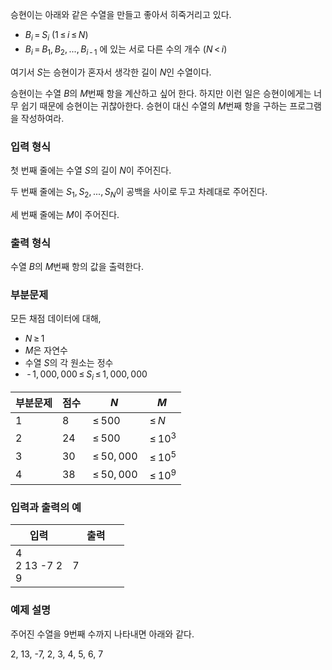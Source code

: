 승현이는 아래와 같은 수열을 만들고 좋아서 히죽거리고 있다.

* <span class="tex-span"><i>B</i><sub class="lower-index"><i>i</i></sub>&thinsp;=&thinsp;<i>S</i><sub class="lower-index"><i>i</i></sub></span> (<span class="tex-span">1&thinsp;&le;&thinsp;<i>i</i>&thinsp;&le;&thinsp;<i>N</i></span>) 
* <span class="tex-span"><i>B</i><sub class="lower-index"><i>i</i></sub>&thinsp;=&thinsp;<i>B</i><sub class="lower-index">1</sub>,&thinsp;<i>B</i><sub class="lower-index">2</sub>,&thinsp;...,&thinsp;<i>B</i><sub class="lower-index"><i>i</i>&thinsp;-&thinsp;1</sub></span> 에 있는 서로 다른 수의 개수 (<span class="tex-span"><i>N</i>&thinsp;&lt;&thinsp;<i>i</i></span>)

여기서 <span class="tex-span"><i>S</i></span>는 승현이가 혼자서 생각한 길이 <span class="tex-span"><i>N</i></span>인 수열이다. 

승현이는 수열 <span class="tex-span"><i>B</i></span>의 <span class="tex-span"><i>M</i></span>번째 항을 계산하고 싶어 한다. 하지만 이런 일은 승현이에게는 너무 쉽기 때문에 승현이는 귀찮아한다. 승현이 대신 수열의 <span class="tex-span"><i>M</i></span>번째 항을 구하는 프로그램을 작성하여라.

### 입력 형식

첫 번째 줄에는 수열 <span class="tex-span"><i>S</i></span>의 길이 <span class="tex-span"><i>N</i></span>이 주어진다.

두 번째 줄에는 <span class="tex-span"><i>S</i><sub class="lower-index">1</sub>,&thinsp;<i>S</i><sub class="lower-index">2</sub>,&thinsp;...,&thinsp;<i>S</i><sub class="lower-index"><i>N</i></sub></span>이 공백을 사이로 두고 차례대로 주어진다.

세 번째 줄에는 <span class="tex-span"><i>M</i></span>이 주어진다.

### 출력 형식

수열 <span class="tex-span"><i>B</i></span>의 <span class="tex-span"><i>M</i></span>번째 항의 값을 출력한다.

### 부분문제

모든 채점 데이터에 대해,

* <span class="tex-span"><i>N</i>&thinsp;&ge;&thinsp;1</span>
* <span class="tex-span"><i>M</i></span>은 자연수
* 수열 <span class="tex-span"><i>S</i></span>의 각 원소는 정수
* <span class="tex-span">&thinsp;-&thinsp;1,&thinsp;000,&thinsp;000&thinsp;&le;&thinsp;<i>S</i><sub class="lower-index"><i>i</i></sub>&thinsp;&le;&thinsp;1,&thinsp;000,&thinsp;000</span>

<div class="row">
<div style="min-width: 300px;" class="col-mg-6 col-sm-7 col-lg-6">
<div class="table-responsive">
<table class='table table-bordered table-condensed'>
 <thead>
  <tr>
   <th class="col-sm-1 col-md-1 col-lg-1">부분문제</th>
   <th class="col-sm-1 col-md-1 col-lg-1">점수</th>
   <th class="col-sm-2 col-md-2 col-lg-2"><span class="tex-span"><i>N</i></span></th>
   <th class="col-sm-2 col-md-2 col-lg-2"><span class="tex-span"><i>M</i></span></th>
  </tr>
 </thead>
 <tbody>
  <tr>
   <td class="code-font">1</td>
   <td class="code-font">8</td>
   <td><span class="tex-span">&thinsp;&le;&thinsp;500</span></td>
   <td><span class="tex-span">&thinsp;&le;&thinsp;<i>N</i></span></td>
  </tr>
  <tr>
   <td class="code-font">2</td>
   <td class="code-font">24</td>
   <td><span class="tex-span">&thinsp;&le;&thinsp;500</span></td>
   <td><span class="tex-span">&thinsp;&le;&thinsp;10<sup>3</sup></span></td>
  </tr>
  <tr>
   <td class="code-font">3</td>
   <td class="code-font">30</td>
   <td><span class="tex-span">&thinsp;&le;&thinsp;50,&thinsp;000</span></td>
   <td><span class="tex-span">&thinsp;&le;&thinsp;10<sup>5</sup></span></td>
  </tr>
  <tr>
   <td class="code-font">4</td>
   <td class="code-font">38</td>
   <td><span class="tex-span">&thinsp;&le;&thinsp;50,&thinsp;000</span></td>
   <td><span class="tex-span">&thinsp;&le;&thinsp;10<sup>9</sup></span></td>
  </tr>
 </tbody>
</table>
</div>
</div>
</div>

### 입력과 출력의 예

<table class='table table-bordered table-condensed'>
 <thead>
  <tr>
   <th style="width: 50%;">입력</th>
   <th style="width: 50%;">출력</th>
  </tr>
 </thead>
 <tbody>
  <tr>
   <td class="code-font">4<br>
2 13 -7 2<br>
9</td>
   <td class="code-font">7</td>
  </tr>
 </tbody>
</table>

### 예제 설명

주어진 수열을 9번째 수까지 나타내면 아래와 같다.

2, 13, -7, 2, 3, 4, 5, 6, 7